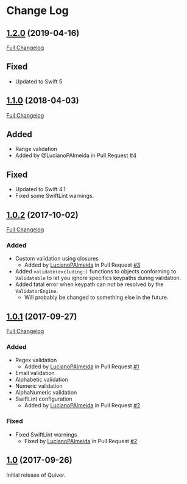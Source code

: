 # Change Log

## [1.2.0](https://github.com/heitorgcosta/Quiver/releases/tag/1.2.0) (2019-04-16)
[Full Changelog](https://github.com/heitorgcosta/Quiver/compare/1.1.0...1.2.0) 

## Fixed
* Updated to Swift 5

## [1.1.0](https://github.com/heitorgcosta/Quiver/releases/tag/1.1.0) (2018-04-03)
[Full Changelog](https://github.com/heitorgcosta/Quiver/compare/1.0.2...1.1.0)

## Added
* Range validation
* Added by @LucianoPAlmeida in Pull Request [#4](https://github.com/heitorgcosta/quiver/pull/4)

## Fixed
* Updated to Swift 4.1
* Fixed some SwiftLint warnings.

## [1.0.2](https://github.com/heitorgcosta/Quiver/tree/1.0.1) (2017-10-02)
[Full Changelog](https://github.com/heitorgcosta/Quiver/compare/1.0.1...1.0.2)

### Added
* Custom validation using closures
  * Added by [LucianoPAlmeida](https://github.com/LucianoPAlmeida) in Pull Request [\#3](https://github.com/heitorgcosta/quiver/pull/3)
* Added `validate(excluding:)` functions to objects conforming to `Validatable` to let you ignore specifics keypaths during validation.
* Added fatal error when keypath can not be resolved by the `ValidatorEngine`.
  * Will probably be changed to something else in the future.
 

## [1.0.1](https://github.com/heitorgcosta/Quiver/tree/1.0.1) (2017-09-27)
[Full Changelog](https://github.com/heitorgcosta/Quiver/compare/1.0...1.0.1)

### Added
* Regex validation
  * Added by [LucianoPAlmeida](https://github.com/LucianoPAlmeida) in Pull Request [\#1](https://github.com/heitorgcosta/Quiver/pull/1)
* Email validation
* Alphabetic validation
* Numeric validation
* AlphaNumeric validation
* SwiftLint configuration
  * Added by [LucianoPAlmeida](https://github.com/LucianoPAlmeida) in Pull Request [\#2](https://github.com/heitorgcosta/Quiver/pull/2)

### Fixed
* Fixed SwiftLint warnings
  * Fixed by [LucianoPAlmeida](https://github.com/LucianoPAlmeida) in Pull Request [\#2](https://github.com/heitorgcosta/Quiver/pull/2)


## [1.0](https://github.com/heitorgcosta/Quiver/tree/1.0) (2017-09-26)
Initial release of Quiver.

